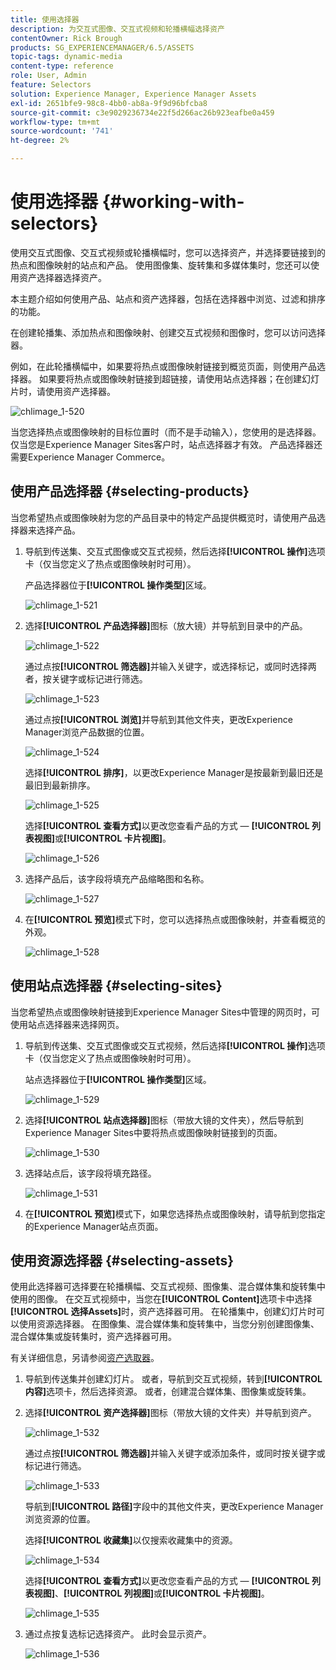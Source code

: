 ```yaml
---
title: 使用选择器
description: 为交互式图像、交互式视频和轮播横幅选择资产
contentOwner: Rick Brough
products: SG_EXPERIENCEMANAGER/6.5/ASSETS
topic-tags: dynamic-media
content-type: reference
role: User, Admin
feature: Selectors
solution: Experience Manager, Experience Manager Assets
exl-id: 2651bfe9-98c8-4bb0-ab8a-9f9d96bfcba8
source-git-commit: c3e9029236734e22f5d266ac26b923eafbe0a459
workflow-type: tm+mt
source-wordcount: '741'
ht-degree: 2%

---
```


# 使用选择器 {#working-with-selectors}

使用交互式图像、交互式视频或轮播横幅时，您可以选择资产，并选择要链接到的热点和图像映射的站点和产品。 使用图像集、旋转集和多媒体集时，您还可以使用资产选择器选择资产。

本主题介绍如何使用产品、站点和资产选择器，包括在选择器中浏览、过滤和排序的功能。

在创建轮播集、添加热点和图像映射、创建交互式视频和图像时，您可以访问选择器。

例如，在此轮播横幅中，如果要将热点或图像映射链接到概览页面，则使用产品选择器。 如果要将热点或图像映射链接到超链接，请使用站点选择器；在创建幻灯片时，请使用资产选择器。

![chlimage_1-520](assets/chlimage_1-520.png)

当您选择热点或图像映射的目标位置时（而不是手动输入），您使用的是选择器。 仅当您是Experience Manager Sites客户时，站点选择器才有效。 产品选择器还需要Experience Manager Commerce。

## 使用产品选择器 {#selecting-products}

当您希望热点或图像映射为您的产品目录中的特定产品提供概览时，请使用产品选择器来选择产品。

1. 导航到传送集、交互式图像或交互式视频，然后选择&#x200B;**[!UICONTROL 操作]**&#x200B;选项卡（仅当您定义了热点或图像映射时可用）。

   产品选择器位于&#x200B;**[!UICONTROL 操作类型]**&#x200B;区域。

   ![chlimage_1-521](assets/chlimage_1-521.png)

1. 选择&#x200B;**[!UICONTROL 产品选择器]**&#x200B;图标（放大镜）并导航到目录中的产品。

   ![chlimage_1-522](assets/chlimage_1-522.png)

   通过点按&#x200B;**[!UICONTROL 筛选器]**&#x200B;并输入关键字，或选择标记，或同时选择两者，按关键字或标记进行筛选。

   ![chlimage_1-523](assets/chlimage_1-523.png)

   通过点按&#x200B;**[!UICONTROL 浏览]**&#x200B;并导航到其他文件夹，更改Experience Manager浏览产品数据的位置。

   ![chlimage_1-524](assets/chlimage_1-524.png)

   选择&#x200B;**[!UICONTROL 排序]**，以更改Experience Manager是按最新到最旧还是最旧到最新排序。

   ![chlimage_1-525](assets/chlimage_1-525.png)

   选择&#x200B;**[!UICONTROL 查看方式]**&#x200B;以更改您查看产品的方式 — **[!UICONTROL 列表视图]**&#x200B;或&#x200B;**[!UICONTROL 卡片视图]**。

   ![chlimage_1-526](assets/chlimage_1-526.png)

1. 选择产品后，该字段将填充产品缩略图和名称。

   ![chlimage_1-527](assets/chlimage_1-527.png)

1. 在&#x200B;**[!UICONTROL 预览]**&#x200B;模式下时，您可以选择热点或图像映射，并查看概览的外观。

   ![chlimage_1-528](assets/chlimage_1-528.png)

## 使用站点选择器 {#selecting-sites}

当您希望热点或图像映射链接到Experience Manager Sites中管理的网页时，可使用站点选择器来选择网页。

1. 导航到传送集、交互式图像或交互式视频，然后选择&#x200B;**[!UICONTROL 操作]**&#x200B;选项卡（仅当您定义了热点或图像映射时可用）。

   站点选择器位于&#x200B;**[!UICONTROL 操作类型]**&#x200B;区域。

   ![chlimage_1-529](assets/chlimage_1-529.png)

1. 选择&#x200B;**[!UICONTROL 站点选择器]**&#x200B;图标（带放大镜的文件夹），然后导航到Experience Manager Sites中要将热点或图像映射链接到的页面。

   ![chlimage_1-530](assets/chlimage_1-530.png)

1. 选择站点后，该字段将填充路径。

   ![chlimage_1-531](assets/chlimage_1-531.png)

1. 在&#x200B;**[!UICONTROL 预览]**&#x200B;模式下，如果您选择热点或图像映射，请导航到您指定的Experience Manager站点页面。

## 使用资源选择器 {#selecting-assets}

使用此选择器可选择要在轮播横幅、交互式视频、图像集、混合媒体集和旋转集中使用的图像。 在交互式视频中，当您在&#x200B;**[!UICONTROL Content]**&#x200B;选项卡中选择&#x200B;**[!UICONTROL 选择Assets]**&#x200B;时，资产选择器可用。 在轮播集中，创建幻灯片时可以使用资源选择器。 在图像集、混合媒体集和旋转集中，当您分别创建图像集、混合媒体集或旋转集时，资产选择器可用。

有关详细信息，另请参阅[资产选取器](search-assets.md#assetpicker)。

1. 导航到传送集并创建幻灯片。 或者，导航到交互式视频，转到&#x200B;**[!UICONTROL 内容]**&#x200B;选项卡，然后选择资源。 或者，创建混合媒体集、图像集或旋转集。
1. 选择&#x200B;**[!UICONTROL 资产选择器]**&#x200B;图标（带放大镜的文件夹）并导航到资产。

   ![chlimage_1-532](assets/chlimage_1-532.png)

   通过点按&#x200B;**[!UICONTROL 筛选器]**&#x200B;并输入关键字或添加条件，或同时按关键字或标记进行筛选。

   ![chlimage_1-533](assets/chlimage_1-533.png)

   导航到&#x200B;**[!UICONTROL 路径]**&#x200B;字段中的其他文件夹，更改Experience Manager浏览资源的位置。

   选择&#x200B;**[!UICONTROL 收藏集]**&#x200B;以仅搜索收藏集中的资源。

   ![chlimage_1-534](assets/chlimage_1-534.png)

   选择&#x200B;**[!UICONTROL 查看方式]**&#x200B;以更改您查看产品的方式 — **[!UICONTROL 列表视图]**、**[!UICONTROL 列视图]**&#x200B;或&#x200B;**[!UICONTROL 卡片视图]**。

   ![chlimage_1-535](assets/chlimage_1-535.png)

1. 通过点按复选标记选择资产。 此时会显示资产。

   ![chlimage_1-536](assets/chlimage_1-536.png)
